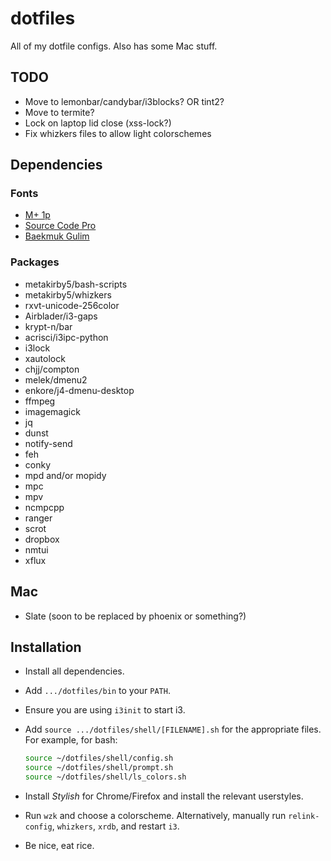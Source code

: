 dotfiles
========

All of my dotfile configs.
Also has some Mac stuff.

## TODO

- Move to lemonbar/candybar/i3blocks? OR tint2?
- Move to termite?
- Lock on laptop lid close (xss-lock?)
- Fix whizkers files to allow light colorschemes

## Dependencies

### Fonts
- [M+ 1p](http://mplus-fonts.osdn.jp/mplus-outline-fonts/download/)
- [Source Code Pro](https://github.com/adobe-fonts/source-code-pro)
- [Baekmuk Gulim](http://www.freekoreanfont.com/baekmuk-gulim-download/)

### Packages
- metakirby5/bash-scripts
- metakirby5/whizkers
- rxvt-unicode-256color
- Airblader/i3-gaps
- krypt-n/bar
- acrisci/i3ipc-python
- i3lock
- xautolock
- chjj/compton
- melek/dmenu2
- enkore/j4-dmenu-desktop
- ffmpeg
- imagemagick
- jq
- dunst
- notify-send
- feh
- conky
- mpd and/or mopidy
- mpc
- mpv
- ncmpcpp
- ranger
- scrot
- dropbox
- nmtui
- xflux

## Mac
- Slate (soon to be replaced by phoenix or something?)

## Installation
- Install all dependencies.
- Add `.../dotfiles/bin` to your `PATH`.
- Ensure you are using `i3init` to start i3.
- Add `source .../dotfiles/shell/[FILENAME].sh` for the appropriate files.
  For example, for bash:

  ```bash
  source ~/dotfiles/shell/config.sh
  source ~/dotfiles/shell/prompt.sh
  source ~/dotfiles/shell/ls_colors.sh
  ```

- Install *Stylish* for Chrome/Firefox and install the relevant userstyles.
- Run `wzk` and choose a colorscheme.
  Alternatively, manually run `relink-config`, `whizkers`, `xrdb`,
  and restart `i3`.
- Be nice, eat rice.

